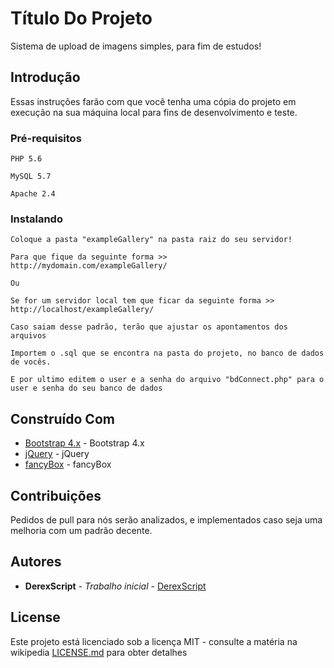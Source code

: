 # Título Do Projeto

Sistema de upload de imagens simples, para fim de estudos!

## Introdução

Essas instruções farão com que você tenha uma cópia do projeto em execução na sua máquina local para fins de desenvolvimento e teste.

### Pré-requisitos

```
PHP 5.6
```
```
MySQL 5.7
```
```
Apache 2.4
```

### Instalando

```
Coloque a pasta "exampleGallery" na pasta raiz do seu servidor!

Para que fique da seguinte forma >> http://mydomain.com/exampleGallery/

Ou

Se for um servidor local tem que ficar da seguinte forma >> http://localhost/exampleGallery/

Caso saiam desse padrão, terão que ajustar os apontamentos dos arquivos

Importem o .sql que se encontra na pasta do projeto, no banco de dados de vocês.

E por ultimo editem o user e a senha do arquivo "bdConnect.php" para o user e senha do seu banco de dados
```



## Construído Com

* [Bootstrap 4.x](https://getbootstrap.com/) - Bootstrap 4.x
* [jQuery](https://jquery.com/) - jQuery
* [fancyBox](http://fancyapps.com/) - fancyBox

## Contribuições

Pedidos de pull para nós serão analizados, e implementados caso seja uma melhoria com um padrão decente.


## Autores

* **DerexScript** - *Trabalho inicial* - [DerexScript](https://github.com/DerexScript)

## License

Este projeto está licenciado sob a licença MIT - consulte a matéria na wikipedia [LICENSE.md](https://pt.wikipedia.org/wiki/Licen%C3%A7a_MIT) para obter detalhes


